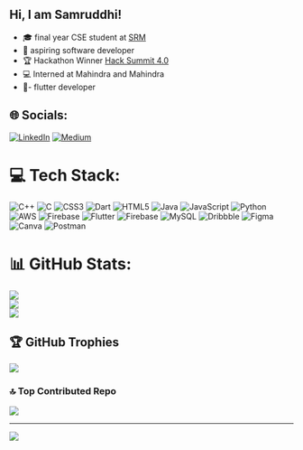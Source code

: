 ## Hi, I am Samruddhi!


- 🎓 final year CSE student at [SRM](https://www.srmist.edu.in/)
- 🌱 aspiring software developer
- 🏆 Hackathon Winner [Hack Summit 4.0](https://www.linkedin.com/posts/samruddhi-tigaonkar-73b809220_hacksummit4-hackathonchampion-teamwork-activity-7110296311337254912-khKs?utm_source=share&utm_medium=member_desktop)
- 💻 Interned at Mahindra and Mahindra
- 📱- flutter developer


## 🌐 Socials:
[![LinkedIn](https://img.shields.io/badge/LinkedIn-%230077B5.svg?logo=linkedin&logoColor=white)](https://linkedin.com/in/https://www.linkedin.com/in/samruddhi-tigaonkar-73b809220/) [![Medium](https://img.shields.io/badge/Medium-12100E?logo=medium&logoColor=white)](https://medium.com/@https://medium.com/@samruddhi-27) 

# 💻 Tech Stack:
![C++](https://img.shields.io/badge/c++-%2300599C.svg?style=flat&logo=c%2B%2B&logoColor=white) ![C](https://img.shields.io/badge/c-%2300599C.svg?style=flat&logo=c&logoColor=white) ![CSS3](https://img.shields.io/badge/css3-%231572B6.svg?style=flat&logo=css3&logoColor=white) ![Dart](https://img.shields.io/badge/dart-%230175C2.svg?style=flat&logo=dart&logoColor=white) ![HTML5](https://img.shields.io/badge/html5-%23E34F26.svg?style=flat&logo=html5&logoColor=white) ![Java](https://img.shields.io/badge/java-%23ED8B00.svg?style=flat&logo=openjdk&logoColor=white) ![JavaScript](https://img.shields.io/badge/javascript-%23323330.svg?style=flat&logo=javascript&logoColor=%23F7DF1E) ![Python](https://img.shields.io/badge/python-3670A0?style=flat&logo=python&logoColor=ffdd54) ![AWS](https://img.shields.io/badge/AWS-%23FF9900.svg?style=flat&logo=amazon-aws&logoColor=white) ![Firebase](https://img.shields.io/badge/firebase-%23039BE5.svg?style=flat&logo=firebase) ![Flutter](https://img.shields.io/badge/Flutter-%2302569B.svg?style=flat&logo=Flutter&logoColor=white) ![Firebase](https://img.shields.io/badge/firebase-a08021?style=flat&logo=firebase&logoColor=ffcd34) ![MySQL](https://img.shields.io/badge/mysql-4479A1.svg?style=flat&logo=mysql&logoColor=white) ![Dribbble](https://img.shields.io/badge/Dribbble-EA4C89?style=flat&logo=dribbble&logoColor=white) ![Figma](https://img.shields.io/badge/figma-%23F24E1E.svg?style=flat&logo=figma&logoColor=white) ![Canva](https://img.shields.io/badge/Canva-%2300C4CC.svg?style=flat&logo=Canva&logoColor=white) ![Postman](https://img.shields.io/badge/Postman-FF6C37?style=flat&logo=postman&logoColor=white)
# 📊 GitHub Stats:
![](https://github-readme-stats.vercel.app/api?username=samruddhi-27&theme=dark&hide_border=false&include_all_commits=false&count_private=false)<br/>
![](https://github-readme-streak-stats.herokuapp.com/?user=samruddhi-27&theme=dark&hide_border=false)<br/>
![](https://github-readme-stats.vercel.app/api/top-langs/?username=samruddhi-27&theme=dark&hide_border=false&include_all_commits=false&count_private=false&layout=compact)

## 🏆 GitHub Trophies
![](https://github-profile-trophy.vercel.app/?username=samruddhi-27&theme=onedark&no-frame=true&no-bg=true&margin-w=4)

### 🔝 Top Contributed Repo
![](https://github-contributor-stats.vercel.app/api?username=samruddhi-27&limit=5&theme=dark&combine_all_yearly_contributions=true)

---
[![](https://visitcount.itsvg.in/api?id=samruddhi-27&icon=8&color=1)](https://visitcount.itsvg.in)

